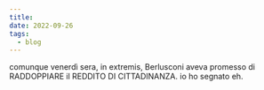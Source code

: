 ```yaml
---
title: 
date: 2022-09-26
tags:
  - blog
---
```


comunque venerdì sera, in extremis, Berlusconi aveva promesso di RADDOPPIARE il REDDITO DI CITTADINANZA. io ho segnato eh.

